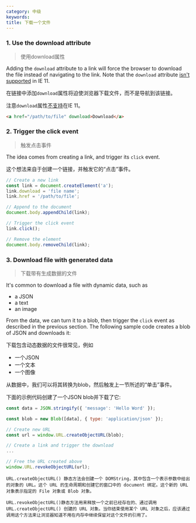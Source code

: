 ```yaml
---
category: 中级
keywords:
title: 下载一个文件
---
```


### 1. Use the download attribute
> 使用download属性



Adding the `download` attribute to a link will force the browser to download the file instead of navigating to the link.
Note that the `download` attribute [isn't supported](https://caniuse.com/#feat=download) in IE 11.

在链接中添加`download`属性将迫使浏览器下载文件，而不是导航到该链接。

注意` download `属性[不支持](https://caniuse.com/#feat=download)在IE 11。

```html
<a href="/path/to/file" download>Download</a>
```

### 2. Trigger the click event
> 触发点击事件

The idea comes from creating a link, and trigger its `click` event.

这个想法来自于创建一个链接，并触发它的“点击”事件。

```js
// Create a new link
const link = document.createElement('a');
link.download = 'file name';
link.href = '/path/to/file';

// Append to the document
document.body.appendChild(link);

// Trigger the click event
link.click();

// Remove the element
document.body.removeChild(link);
```

### 3. Download file with generated data
> 下载带有生成数据的文件

It's common to download a file with dynamic data, such as

-   a JSON
-   a text
-   an image

From the data, we can turn it to a blob, then trigger the `click` event as described in the previous section.
The following sample code creates a blob of JSON and downloads it:

下载包含动态数据的文件很常见，例如

- 一个JSON
- 一个文本
- 一个图像

从数据中，我们可以将其转换为blob，然后触发上一节所述的“单击”事件。

下面的示例代码创建了一个JSON blob并下载了它:

```js
const data = JSON.stringify({ 'message': 'Hello Word' });

const blob = new Blob([data], { type: 'application/json' });

// Create new URL
const url = window.URL.createObjectURL(blob);

// Create a link and trigger the download
...

// Free the URL created above
window.URL.revokeObjectURL(url);
```
```
URL.createObjectURL() 静态方法会创建一个 DOMString，其中包含一个表示参数中给出的对象的 URL。这个 URL 的生命周期和创建它的窗口中的 document 绑定。这个新的 URL 对象表示指定的 File 对象或 Blob 对象。
```
```
URL.revokeObjectURL()静态方法用来释放一个之前已经存在的、通过调用 URL.createObjectURL() 创建的 URL 对象。当你结束使用某个 URL 对象之后，应该通过调用这个方法来让浏览器知道不用在内存中继续保留对这个文件的引用了。
```